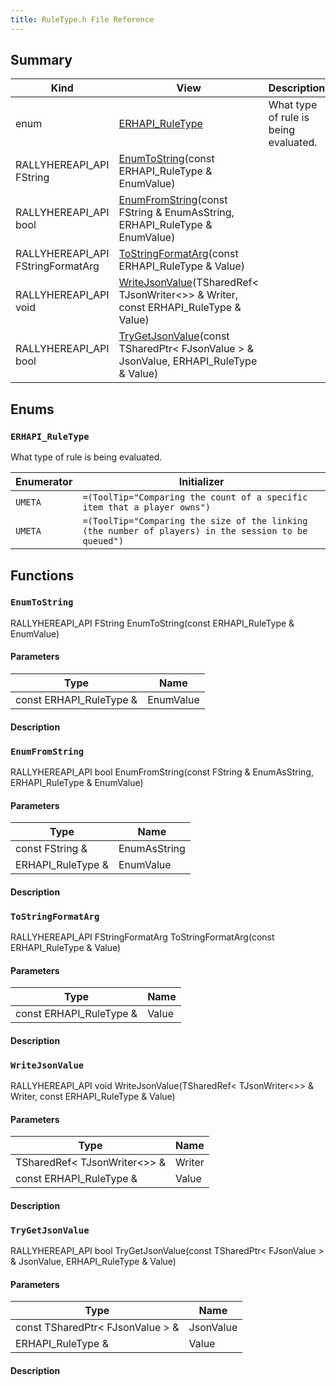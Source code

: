```yaml
---
title: RuleType.h File Reference
---
```


## Summary
| Kind | View | Description |
|------|------|-------------|
|enum|[ERHAPI_RuleType](/unreal-plugins/all/ruletype_8h/#RuleType_8h_1ac659016ba42443b397c5ce4b822a57fc)|What type of rule is being evaluated.|
|RALLYHEREAPI_API FString|[EnumToString](/unreal-plugins/all/ruletype_8h/#RuleType_8h_1a3fd1d0c3a3a29e9429e6fe42788ba592)(const ERHAPI_RuleType & EnumValue)||
|RALLYHEREAPI_API bool|[EnumFromString](/unreal-plugins/all/ruletype_8h/#RuleType_8h_1a641545015a562963fc4aee21ad9a1731)(const FString & EnumAsString, ERHAPI_RuleType & EnumValue)||
|RALLYHEREAPI_API FStringFormatArg|[ToStringFormatArg](/unreal-plugins/all/ruletype_8h/#RuleType_8h_1a96e778f9342806599d11329d0f8cae1b)(const ERHAPI_RuleType & Value)||
|RALLYHEREAPI_API void|[WriteJsonValue](/unreal-plugins/all/ruletype_8h/#RuleType_8h_1a0f4cf27574f9de122c1af1fc9fa03661)(TSharedRef< TJsonWriter<>> & Writer, const ERHAPI_RuleType & Value)||
|RALLYHEREAPI_API bool|[TryGetJsonValue](/unreal-plugins/all/ruletype_8h/#RuleType_8h_1aa80ebc68d48632d228463fed47e20aa4)(const TSharedPtr< FJsonValue > & JsonValue, ERHAPI_RuleType & Value)||
## Enums




### `ERHAPI_RuleType` <a id="RuleType_8h_1ac659016ba42443b397c5ce4b822a57fc"></a>
What type of rule is being evaluated.



| Enumerator | Initializer|
|------------|------------|
|`UMETA`|`=(ToolTip="Comparing the count of a specific item that a player owns")`|
|`UMETA`|`=(ToolTip="Comparing the size of the linking (the number of players) in the session to be queued")`|



## Functions



### `EnumToString` <a id="RuleType_8h_1a3fd1d0c3a3a29e9429e6fe42788ba592"></a>

RALLYHEREAPI_API FString EnumToString(const ERHAPI_RuleType & EnumValue)

#### Parameters

| Type | Name |
|------|------|
|const ERHAPI_RuleType &|EnumValue|

#### Description






### `EnumFromString` <a id="RuleType_8h_1a641545015a562963fc4aee21ad9a1731"></a>

RALLYHEREAPI_API bool EnumFromString(const FString & EnumAsString, ERHAPI_RuleType & EnumValue)

#### Parameters

| Type | Name |
|------|------|
|const FString &|EnumAsString|
|ERHAPI_RuleType &|EnumValue|

#### Description






### `ToStringFormatArg` <a id="RuleType_8h_1a96e778f9342806599d11329d0f8cae1b"></a>

RALLYHEREAPI_API FStringFormatArg ToStringFormatArg(const ERHAPI_RuleType & Value)

#### Parameters

| Type | Name |
|------|------|
|const ERHAPI_RuleType &|Value|

#### Description






### `WriteJsonValue` <a id="RuleType_8h_1a0f4cf27574f9de122c1af1fc9fa03661"></a>

RALLYHEREAPI_API void WriteJsonValue(TSharedRef< TJsonWriter<>> & Writer, const ERHAPI_RuleType & Value)

#### Parameters

| Type | Name |
|------|------|
|TSharedRef< TJsonWriter<>> &|Writer|
|const ERHAPI_RuleType &|Value|

#### Description






### `TryGetJsonValue` <a id="RuleType_8h_1aa80ebc68d48632d228463fed47e20aa4"></a>

RALLYHEREAPI_API bool TryGetJsonValue(const TSharedPtr< FJsonValue > & JsonValue, ERHAPI_RuleType & Value)

#### Parameters

| Type | Name |
|------|------|
|const TSharedPtr< FJsonValue > &|JsonValue|
|ERHAPI_RuleType &|Value|

#### Description







